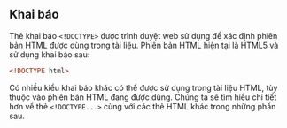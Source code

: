 ## Khai báo

Thẻ khai báo `<!DOCTYPE>` được trình duyệt web sử dụng để xác định phiên bản HTML được dùng trong tài liệu. Phiên bản HTML hiện tại là HTML5 và sử dụng khai báo sau:

```html
<!DOCTYPE html>
```

Có nhiều kiểu khai báo khác có thể được sử dụng trong tài liệu HTML, tùy thuộc vào phiên bản HTML đang được dùng. Chúng ta sẽ tìm hiểu chi tiết hơn về thẻ `<!DOCTYPE...>` cùng với các thẻ HTML khác trong những phần sau.

